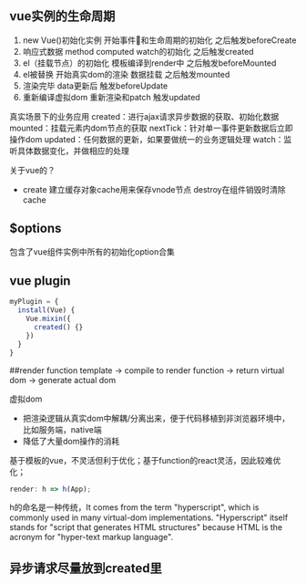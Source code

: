 ## vue实例的生命周期

1. new Vue()初始化实例 开始事件和生命周期的初始化 之后触发beforeCreate
2. 响应式数据 method computed watch的初始化 之后触发created
3. el（挂载节点）的初始化 模板编译到render中 之后触发beforeMounted
4. el被替换 开始真实dom的渲染 数据挂载 之后触发mounted
5. 渲染完毕 data更新后 触发beforeUpdate
6. 重新编译虚拟dom 重新渲染和patch 触发updated

真实场景下的业务应用
created：进行ajax请求异步数据的获取、初始化数据
mounted：挂载元素内dom节点的获取
nextTick：针对单一事件更新数据后立即操作dom
updated：任何数据的更新，如果要做统一的业务逻辑处理
watch：监听具体数据变化，并做相应的处理


关于vue的？
- create 建立缓存对象cache用来保存vnode节点 destroy在组件销毁时清除cache 


## $options

包含了vue组件实例中所有的初始化option合集

## vue plugin
```js
myPlugin = {
  install(Vue) {
    Vue.mixin({
      created() {}
    })
  }
}
```
##render function
template ->
compile to render function ->
return virtual dom -> generate actual dom

虚拟dom
- 把渲染逻辑从真实dom中解耦/分离出来，便于代码移植到非浏览器环境中，比如服务端，native端
- 降低了大量dom操作的消耗

基于模板的vue，不灵活但利于优化；基于function的react灵活，因此较难优化；
```js
render: h => h(App);
```
h的命名是一种传统，It comes from the term "hyperscript", which is commonly used in many virtual-dom implementations. "Hyperscript" itself stands for "script that generates HTML structures" because HTML is the acronym for "hyper-text markup language".

## 异步请求尽量放到created里
